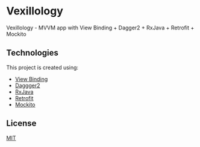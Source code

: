 # Vexillology

Vexillology - MVVM app with View Binding + Dagger2 + RxJava + Retrofit + Mockito

## Technologies
This project is created using:
* [View Binding](https://developer.android.com/topic/libraries/view-binding)
* [Daggger2](https://google.github.io/dagger/)
* [RxJava](https://github.com/ReactiveX/RxAndroid)
* [Retrofit](http://square.github.io/retrofit)
* [Mockito](http://site.mockito.org/)

## License
[MIT](https://choosealicense.com/licenses/mit/)
